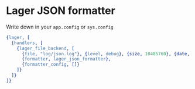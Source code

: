 # Lager JSON formatter

Write down in your `app.config` or `sys.config`

```erlang
{lager, [
  {handlers, [
    {lager_file_backend, [
      {file, "log/json.log"}, {level, debug}, {size, 10485760}, {date, "$W1D0"}, {count, 5},
      {formatter, lager_json_formatter},
      {formatter_config, []}
    ]}
  ]}
]}
```
